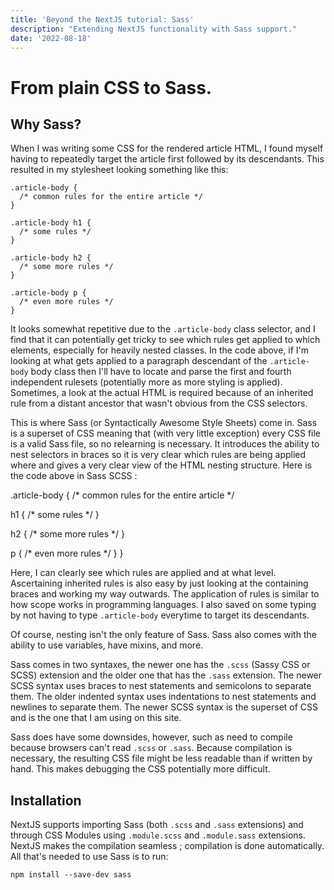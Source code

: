 ```yaml
---
title: 'Beyond the NextJS tutorial: Sass'
description: "Extending NextJS functionality with Sass support."
date: '2022-08-18'
---
```


# From plain CSS to Sass.

## Why Sass?

When I was writing some CSS for the rendered article HTML, I found myself having to repeatedly target the article first followed by its descendants. This resulted in my stylesheet looking something like this:

```
.article-body {
  /* common rules for the entire article */
}

.article-body h1 {
  /* some rules */
}

.article-body h2 {
  /* some more rules */
}

.article-body p {
  /* even more rules */
}
```

It looks somewhat repetitive due to the `.article-body` class selector, and I find that it can potentially get tricky to see which rules get applied to which elements, especially for heavily nested classes. In the code above, if I'm looking at what gets applied to a paragraph descendant of the `.article-body` body class then I'll have to locate and parse the first and fourth independent rulesets (potentially more as more styling is applied). Sometimes, a look at the actual HTML is required because of an inherited rule from a distant ancestor that wasn't obvious from the CSS selectors.

This is where Sass (or Syntactically Awesome Style Sheets) come in. Sass is a superset of CSS meaning that (with very little exception) every CSS file is a valid Sass file, so no relearning is necessary. It introduces the ability to nest selectors in braces so it is very clear which rules are being applied where and gives a very clear view of the HTML nesting structure. Here is the code above in Sass SCSS : 

.article-body {
  /* common rules for the entire article */

  h1 {
    /* some rules */
  }

  h2 {
    /* some more rules */
  }
  
  p {
    /* even more rules */
  }
}

Here, I can clearly see which rules are applied and at what level. Ascertaining inherited rules is also easy by just looking at the containing braces and working my way outwards. The application of rules is similar to how scope works in programming languages. I also saved on some typing by not having to type `.article-body` everytime to target its descendants. 

Of course, nesting isn't the only feature of Sass. Sass also comes with the ability to use variables, have mixins, and more.

Sass comes in two syntaxes, the newer one has the `.scss` (Sassy CSS or SCSS) extension and the older one that has the `.sass` extension. The newer SCSS syntax uses braces to nest statements and semicolons to separate them. The older indented syntax uses indentations to nest statements and newlines to separate them. The newer SCSS syntax is the superset of CSS and is the one that I am using on this site.

Sass does have some downsides, however, such as need to compile because browsers can't read `.scss` or `.sass`. Because compilation is necessary, the resulting CSS file might be less readable than if written by hand. This makes debugging the CSS potentially more difficult. 

## Installation 

NextJS supports importing Sass (both `.scss` and `.sass` extensions) and through CSS Modules using `.module.scss` and `.module.sass` extensions. NextJS makes the compilation seamless ; compilation is done automatically. All that's needed to use Sass is to run:

```
npm install --save-dev sass
```